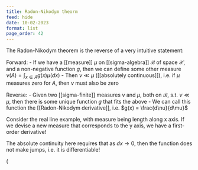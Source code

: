 ```yaml
---
title: Radon-Nikodym theorm
feed: hide
date: 10-02-2023
format: list
page_order: 42
---
```



The Radon-Nikodym theorem is the reverse of a very intuitive statement:

Forward:
	- If we have a [[measure]] $\mu$ on [[sigma-algebra]] $\mathcal B$ of space $\mathcal X$, and a non-negative function $g$, then we can define some other measure $\nu(A) = \int_{x\in A} g(x) \mu(dx)$
	- Then $\nu\ll\mu$ ([[absolutely continuous]]), i.e. if $\mu$ measures zero for $A$, then $\nu$ must also be zero

Reverse:
	- Given two [[sigma-finite]] measures $\nu$ and $\mu$, both on $\mathcal B$, s.t. $\nu\ll\mu$, then there is some unique function $g$ that fits the above
	- We can call this function the [[Radon-Nikodym derivative]], i.e. $g(x) = \frac{d\nu}{d\mu}$


Consider the real line example, with measure being length along x axis. If we devise a new measure that corresponds to the y axis, we have a first-order derivative!

The absolute continuity here requires that as $dx\to0$, then the function does not make jumps, i.e. it is differentiable!



\(
